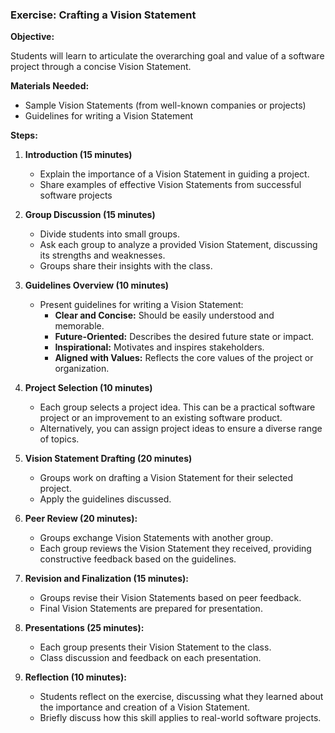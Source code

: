 
### Exercise: Crafting a Vision Statement

**Objective:** 

Students will learn to articulate the overarching goal and value of a software project through a concise Vision Statement.

**Materials Needed:**

- Sample Vision Statements (from well-known companies or projects)
- Guidelines for writing a Vision Statement

**Steps:**

1. **Introduction (15 minutes)**
   - Explain the importance of a Vision Statement in guiding a project.
   - Share examples of effective Vision Statements from successful software projects

2. **Group Discussion (15 minutes)**
   - Divide students into small groups.
   - Ask each group to analyze a provided Vision Statement, discussing its strengths and weaknesses.
   - Groups share their insights with the class.

3. **Guidelines Overview (10 minutes)**
   - Present guidelines for writing a Vision Statement:
     - **Clear and Concise:** Should be easily understood and memorable.
     - **Future-Oriented:** Describes the desired future state or impact.
     - **Inspirational:** Motivates and inspires stakeholders.
     - **Aligned with Values:** Reflects the core values of the project or organization.

4. **Project Selection (10 minutes)**
   - Each group selects a project idea. This can be a practical software project or an improvement to an existing software product.
   - Alternatively, you can assign project ideas to ensure a diverse range of topics.

5. **Vision Statement Drafting (20 minutes)**
   - Groups work on drafting a Vision Statement for their selected project.
   - Apply the guidelines discussed.

6. **Peer Review (20 minutes):**
   - Groups exchange Vision Statements with another group.
   - Each group reviews the Vision Statement they received, providing constructive feedback based on the guidelines.

7. **Revision and Finalization (15 minutes):**
   - Groups revise their Vision Statements based on peer feedback.
   - Final Vision Statements are prepared for presentation.

8. **Presentations (25 minutes):**
   - Each group presents their Vision Statement to the class.
   - Class discussion and feedback on each presentation.

9. **Reflection (10 minutes):**
   - Students reflect on the exercise, discussing what they learned about the importance and creation of a Vision Statement.
   - Briefly discuss how this skill applies to real-world software projects.

